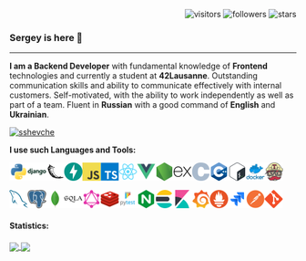 <p align="right">
	<img alt="visitors" src="https://komarev.com/ghpvc/?username=sergiishevchenko&color=8c36db&style=flat&label=visitors" />
	<img alt="followers" src="https://img.shields.io/github/followers/sergiishevchenko?color=blueviolet" />
	<img alt="stars" src="https://img.shields.io/github/stars/sergiishevchenko?color=blueviolet" />
</p>

### Sergey is here 👋
---
**I am a Backend Developer** with fundamental knowledge of **Frontend** technologies and currently a student at **42Lausanne**. Outstanding communication skills and ability to communicate effectively with internal customers. Self-motivated, with the ability to work independently as well as part of a team. Fluent in **Russian** with a good command of **English** and **Ukrainian**.

[![sshevche](https://badge.mediaplus.ma/kettlebells/sshevche?1337Badge=off&UM6P=off)](https://profile.intra.42.fr/users/sshevche)
                                                                                                                     
**I use such Languages and Tools:**

<img align="left" alt="Python" width="32px" src="https://raw.githubusercontent.com/github/explore/80688e429a7d4ef2fca1e82350fe8e3517d3494d/topics/python/python.png" />

<img align="left" alt="Django" width="32px" src="https://raw.githubusercontent.com/github/explore/80688e429a7d4ef2fca1e82350fe8e3517d3494d/topics/django/django.png" />

<img align="left" alt="Flask" width="32px" src="https://github.com/devicons/devicon/blob/master/icons/flask/flask-original.svg" />

<img align="left" alt="FastAPI" width="32px" src="https://github.com/devicons/devicon/blob/master/icons/fastapi/fastapi-plain.svg" />

<img align="left" alt="JavaScript" width="32px" src="https://raw.githubusercontent.com/github/explore/80688e429a7d4ef2fca1e82350fe8e3517d3494d/topics/javascript/javascript.png" />

<img align="left" alt="TypeScript" width="32px" src="https://github.com/devicons/devicon/blob/master/icons/typescript/typescript-original.svg" />

<img align="left" alt="React" width="32px" src="https://github.com/devicons/devicon/blob/master/icons/react/react-original.svg" />

<img align="left" alt="VueJS" width="32px" src="https://github.com/devicons/devicon/blob/master/icons/vuejs/vuejs-original.svg" />

<img align="left" alt="NodeJS" width="32px" src="https://github.com/devicons/devicon/blob/master/icons/nodejs/nodejs-original.svg" />

<img align="left" alt="Express" width="32px" src="https://github.com/devicons/devicon/blob/master/icons/express/express-original.svg" />

<img align="left" alt="C" width="32px" src="https://github.com/devicons/devicon/blob/master/icons/c/c-original.svg" />

<img align="left" alt="C++" width="32px" src="https://github.com/devicons/devicon/blob/master/icons/cplusplus/cplusplus-original.svg" />

<img align="left" alt="Bash" width="32px" src="https://github.com/devicons/devicon/blob/master/icons/bash/bash-original.svg" />

<img align="left" alt="Docker" width="32px" src="https://raw.githubusercontent.com/github/explore/80688e429a7d4ef2fca1e82350fe8e3517d3494d/topics/docker/docker.png" />

<img align="left" alt="Travis" width="32px" src="https://github.com/devicons/devicon/blob/master/icons/travis/travis-original.svg" />

<br><br>

<img align="left" alt="MySQL" width="32px" src="https://github.com/devicons/devicon/blob/master/icons/mysql/mysql-original.svg" />

<img align="left" alt="PostgreSQL" width="32px" src="https://raw.githubusercontent.com/github/explore/80688e429a7d4ef2fca1e82350fe8e3517d3494d/topics/postgresql/postgresql.png" />

<img align="left" alt="MongoDB" width="32px" src="https://github.com/devicons/devicon/blob/master/icons/mongodb/mongodb-original.svg" />

<img align="left" alt="SQLAlchemy" width="32px" src="https://github.com/devicons/devicon/blob/master/icons/sqlalchemy/sqlalchemy-plain.svg" />

<img align="left" alt="GraphQL" width="32px" src="https://github.com/devicons/devicon/blob/master/icons/graphql/graphql-plain.svg" />

<img align="left" alt="Redis" width="32px" src="https://github.com/devicons/devicon/blob/master/icons/redis/redis-original.svg" />

<img align="left" alt="Pytest" width="32px" src="https://github.com/devicons/devicon/blob/master/icons/pytest/pytest-original-wordmark.svg" />

<img align="left" alt="Nginx" width="32px" src="https://github.com/devicons/devicon/blob/master/icons/nginx/nginx-original.svg" />

<img align="left" alt="ELK" width="32px" src="https://github.com/devicons/devicon/blob/master/icons/elasticsearch/elasticsearch-original.svg" />

<img align="left" alt="Kibana" width="32px" src="https://github.com/devicons/devicon/blob/master/icons/kibana/kibana-original.svg" />

<img align="left" alt="Grafana" width="32px" src="https://github.com/devicons/devicon/blob/master/icons/grafana/grafana-original.svg" />

<img align="left" alt="Prometheus" width="32px" src="https://github.com/devicons/devicon/blob/master/icons/prometheus/prometheus-original.svg" />

<img align="left" alt="Jira" width="32px" src="https://github.com/devicons/devicon/blob/master/icons/jira/jira-original.svg" />

<img align="left" alt="Postman" width="32px" src="https://github.com/devicons/devicon/blob/master/icons/postman/postman-original.svg" />

<img align="left" alt="Git" width="32px" src="https://github.com/devicons/devicon/blob/master/icons/git/git-original.svg" />

<br><br>

#### **Statistics:**
<a href="https://github.com/anuraghazra/github-readme-stats">
  <img height=210 align="center" src="https://github-readme-stats.vercel.app/api?username=sergiishevchenko&cache_seconds=3600" />
</a>
<a href="https://github.com/anuraghazra/convoychat">
  <img height=210 align="center" src="https://github-readme-stats.vercel.app/api/top-langs?username=sergiishevchenko&layout=compact&langs_count=8&card_width=320" />
</a>

